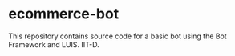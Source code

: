 # ecommerce-bot
This repository contains source code for a basic bot using the Bot Framework and LUIS.
IIT-D.
